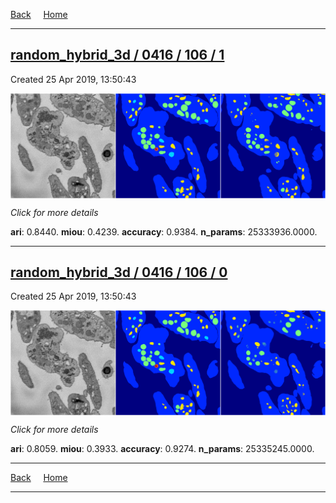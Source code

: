 
[Back](..)&nbsp;&nbsp;&nbsp;&nbsp;&nbsp;[Home](https://leapmanlab.github.io/snapshots)

---

<div class="summary"><a href="1"><h2>random_hybrid_3d / 0416 / 106 / 1</h2></a><p>Created 25 Apr 2019, 13:50:43
</p><a href="1"><img src="1/media/summary.png" align="center"></a><p>
<i>Click for more details</i>
</p></div>

**ari**: 0.8440. **miou**: 0.4239. **accuracy**: 0.9384. **n_params**: 25333936.0000. 

---

<div class="summary"><a href="0"><h2>random_hybrid_3d / 0416 / 106 / 0</h2></a><p>Created 25 Apr 2019, 13:50:43
</p><a href="0"><img src="0/media/summary.png" align="center"></a><p>
<i>Click for more details</i>
</p></div>

**ari**: 0.8059. **miou**: 0.3933. **accuracy**: 0.9274. **n_params**: 25335245.0000. 

---

[Back](..)&nbsp;&nbsp;&nbsp;&nbsp;&nbsp;[Home](https://leapmanlab.github.io/snapshots)

---